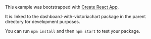 This example was bootstrapped with [Create React App](https://github.com/facebook/create-react-app).

It is linked to the dashboard-with-victoriachart package in the parent directory for development purposes.

You can run `npm install` and then `npm start` to test your package.
